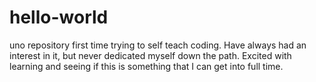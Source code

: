 # hello-world
uno repository
first time trying to self teach coding.  Have always had an interest in it, but never dedicated myself down the path.  Excited with learning and seeing if this is something that I can get into full time.
